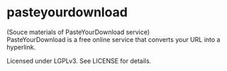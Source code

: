 # pasteyourdownload
(Souce materials of PasteYourDownload service)
<br>
PasteYourDownload is a free online service that converts your URL into a hyperlink.

Licensed under LGPLv3. See LICENSE for details.

